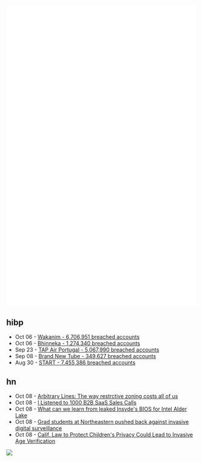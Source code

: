 ![Metrics](https://raw.githubusercontent.com/phixion/phixion/master/metrics.svg)

## hibp

<!--
for https://github.com/phixion/phixion/blob/main/.github/workflows/feeds.yml
-->
<!--START_SECTION:haveibeenpwnd-->
- Oct 06 - [Wakanim - 6,706,951 breached accounts](https://haveibeenpwned.com/PwnedWebsites#Wakanim)
- Oct 06 - [Bhinneka - 1,274,340 breached accounts](https://haveibeenpwned.com/PwnedWebsites#Bhinneka)
- Sep 23 - [TAP Air Portugal - 5,067,990 breached accounts](https://haveibeenpwned.com/PwnedWebsites#TAPAirPortugal)
- Sep 08 - [Brand New Tube - 349,627 breached accounts](https://haveibeenpwned.com/PwnedWebsites#BrandNewTube)
- Aug 30 - [START - 7,455,386 breached accounts](https://haveibeenpwned.com/PwnedWebsites#Start)
<!--END_SECTION:haveibeenpwnd-->

## hn

<!--
for https://github.com/phixion/phixion/blob/main/.github/workflows/feeds.yml
-->
<!--START_SECTION:hn-->
- Oct 08 - [Arbitrary Lines: The way restrctive zoning costs all of us](https://www.cato.org/regulation/fall-2022/case-abolishing-zoning#)
- Oct 08 - [I Listened to 1000 B2B SaaS Sales Calls](https://www.sofuckingagile.com/blog/i-listened-to-1000-b2b-saas-sales-calls)
- Oct 08 - [What can we learn from leaked Insyde's BIOS for Intel Alder Lake](https://hardenedvault.net/blog/2022-10-08-alderlake_fw-leak/)
- Oct 08 - [Grad students at Northeastern pushed back against invasive digital surveillance](https://pluralistic.net/2022/10/07/sensory-deprivation/#sensorship)
- Oct 08 - [Calif. Law to Protect Children's Privacy Could Lead to Invasive Age Verification](https://reason.com/2022/10/06/a-california-law-designed-to-protect-childrens-digital-privacy-could-lead-to-invasive-age-verification/)
<!--END_SECTION:hn-->

<!--
for https://yhype.me
-->
![](https://hit.yhype.me/github/profile?user_id=13013670)

